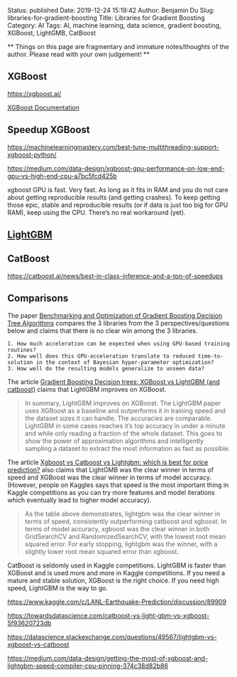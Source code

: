 Status: published
Date: 2019-12-24 15:19:42
Author: Benjamin Du
Slug: libraries-for-gradient-boosting
Title: Libraries for Gradient Boosting
Category: AI
Tags: AI, machine learning, data science, gradient boosting, XGBoost, LightGMB, CatBoost

**
Things on this page are fragmentary and immature notes/thoughts of the author.
Please read with your own judgement!
**

## XGBoost

https://xgboost.ai/

[XGBoost Documentation](https://xgboost.readthedocs.io/en/latest/)

## Speedup XGBoost

https://machinelearningmastery.com/best-tune-multithreading-support-xgboost-python/

https://medium.com/data-design/xgboost-gpu-performance-on-low-end-gpu-vs-high-end-cpu-a7bc5fcd425b

xgboost GPU is fast. 
Very fast. 
As long as it fits in RAM and you do not care about getting reproducible results (and getting crashes).
To keep getting those epic, 
stable and reproducible results (or if data is just too big for GPU RAM), 
keep using the CPU. There’s no real workaround (yet).


## [LightGBM](https://github.com/microsoft/LightGBM)

## CatBoost

https://catboost.ai/news/best-in-class-inference-and-a-ton-of-speedups

## Comparisons

The paper [Benchmarking and Optimization of Gradient Boosting Decision Tree Algorithms](https://arxiv.org/pdf/1809.04559.pdf)
compares the 3 libraries from the 3 perspectives/questions below
and claims that there is no clear win among the 3 libraries.

    1. How much acceleration can be expected when using GPU-based training routines?
    2. How well does this GPU-acceleration translate to reduced time-to-solution in the context of Bayesian hyper-parameter optimization?
    3. How well do the resulting models generalize to unseen data?

The article 
[Gradient Boosting Decision trees: XGBoost vs LightGBM (and catboost)](https://medium.com/kaggle-nyc/gradient-boosting-decision-trees-xgboost-vs-lightgbm-and-catboost-72df6979e0bb)
claims that LightGBM improves on XGBoost.

> In summary, 
> LightGBM improves on XGBoost. 
> The LightGBM paper uses XGBoost as a baseline and outperforms it in training speed and the dataset sizes it can handle. 
> The accuracies are comparable. 
> LightGBM in some cases reaches it’s top accuracy in under a minute and while only reading a fraction of the whole dataset. 
> This goes to show the power of approximation algorithms 
> and intelligently sampling a dataset to extract the most information as fast as possible.

The article [Xgboost vs Catboost vs Lightgbm: which is best for price prediction?](https://blog.griddynamics.com/xgboost-vs-catboost-vs-lightgbm-which-is-best-for-price-prediction/)
also claims that LightGMB was the clear winner in terms of speed
and XGBoost was the clear winner in terms of model accuracy.
(However, 
people on Kaggles says that speed is the most important thing in Kaggle competitions
as you can try more features and model iterations 
which eventually lead to higher model accuracy).

> As the table above demonstrates, 
> lightgbm was the clear winner in terms of speed, 
> consistently outperforming catboost and xgboost. 
> In terms of model accuracy, 
> xgboost was the clear winner in both GridSearchCV and RandomizedSearchCV, 
> with the lowest root mean squared error. 
> For early stopping, 
> lightgbm was the winner, 
> with a slightly lower root mean squared error than xgboost.


CatBoost is seldomly used in Kaggle competitions.
LightGBM is faster than XGBoost and is used more and more in Kaggle competitions.
If you need a mature and stable solution,
XGBoost is the right choice.
If you need high speed,
LightGBM is the way to go.

https://www.kaggle.com/c/LANL-Earthquake-Prediction/discussion/89909

https://towardsdatascience.com/catboost-vs-light-gbm-vs-xgboost-5f93620723db

https://datascience.stackexchange.com/questions/49567/lightgbm-vs-xgboost-vs-catboost

https://medium.com/data-design/getting-the-most-of-xgboost-and-lightgbm-speed-compiler-cpu-pinning-374c38d82b86
